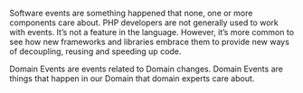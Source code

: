 Software events are something happened that none, one or more components care about. PHP developers are not generally used to work with events. It’s not a feature in the language. However, it’s more common to see how new frameworks and libraries embrace them to provide new ways of decoupling, reusing and speeding up code.

Domain Events are events related to Domain changes. Domain Events are things that happen in our Domain that domain experts care about.



